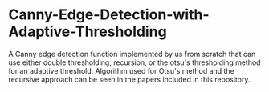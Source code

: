 # Canny-Edge-Detection-with-Adaptive-Thresholding
A Canny edge detection function implemented by us from scratch that can use either double thresholding, recursion, or the otsu's thresholding method for an adaptive threshold. Algorithm used for Otsu's method and the recursive approach can be seen in the papers included in this repository.
